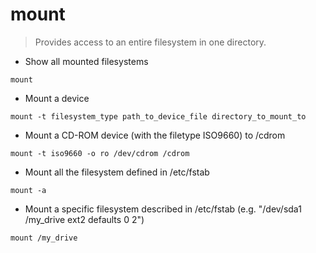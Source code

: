 # mount

> Provides access to an entire filesystem in one directory.

- Show all mounted filesystems

`mount`

- Mount a device

`mount -t filesystem_type path_to_device_file directory_to_mount_to`

- Mount a CD-ROM device (with the filetype ISO9660) to /cdrom

`mount -t iso9660 -o ro /dev/cdrom /cdrom`

- Mount all the filesystem defined in /etc/fstab

`mount -a`

- Mount a specific filesystem described in /etc/fstab (e.g. "/dev/sda1 /my_drive ext2 defaults 0 2")

`mount /my_drive`
